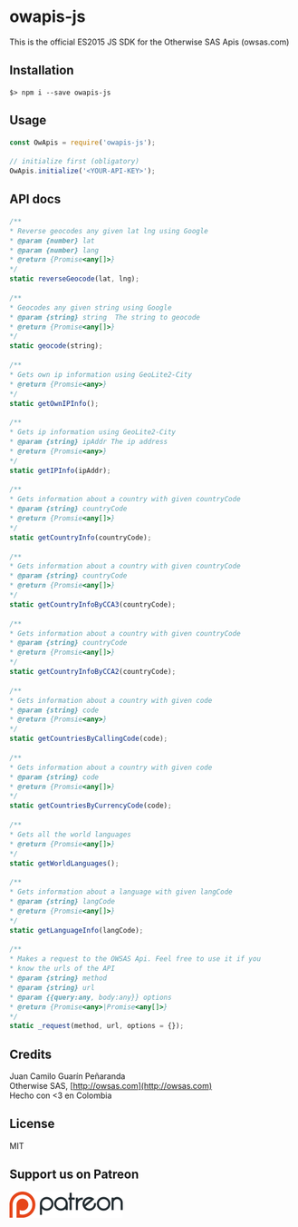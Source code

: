 # owapis-js

This is the official ES2015 JS SDK for the Otherwise SAS Apis (owsas.com)

## Installation

```
$> npm i --save owapis-js
```

## Usage
```js
const OwApis = require('owapis-js');

// initialize first (obligatory)
OwApis.initialize('<YOUR-API-KEY>');
````

## API docs

```js
/**
* Reverse geocodes any given lat lng using Google
* @param {number} lat 
* @param {number} lang
* @return {Promise<any[]>}
*/
static reverseGeocode(lat, lng);

/**
* Geocodes any given string using Google
* @param {string} string  The string to geocode
* @return {Promise<any[]>}
*/
static geocode(string);

/**
* Gets own ip information using GeoLite2-City
* @return {Promsie<any>}
*/
static getOwnIPInfo();

/**
* Gets ip information using GeoLite2-City
* @param {string} ipAddr The ip address
* @return {Promsie<any>}
*/
static getIPInfo(ipAddr);

/**
* Gets information about a country with given countryCode
* @param {string} countryCode 
* @return {Promsie<any[]>}
*/
static getCountryInfo(countryCode);

/**
* Gets information about a country with given countryCode
* @param {string} countryCode 
* @return {Promsie<any[]>}
*/
static getCountryInfoByCCA3(countryCode);

/**
* Gets information about a country with given countryCode
* @param {string} countryCode 
* @return {Promsie<any[]>}
*/
static getCountryInfoByCCA2(countryCode);

/**
* Gets information about a country with given code
* @param {string} code 
* @return {Promsie<any>}
*/
static getCountriesByCallingCode(code);

/**
* Gets information about a country with given code
* @param {string} code 
* @return {Promsie<any[]>}
*/
static getCountriesByCurrencyCode(code);

/**
* Gets all the world languages
* @return {Promsie<any[]>}
*/
static getWorldLanguages();

/**
* Gets information about a language with given langCode
* @param {string} langCode 
* @return {Promsie<any[]>}
*/
static getLanguageInfo(langCode);

/**
* Makes a request to the OWSAS Api. Feel free to use it if you 
* know the urls of the API
* @param {string} method 
* @param {string} url 
* @param {{query:any, body:any}} options 
* @return {Promise<any>|Promise<any[]>}
*/
static _request(method, url, options = {});
```


## Credits
Juan Camilo Guarín Peñaranda  
Otherwise SAS, [http://owsas.com](http://owsas.com)  
Hecho con <3 en Colombia

## License
MIT

## Support us on Patreon
[![patreon](./repo/patreon.png)](https://patreon.com/owsas)
